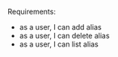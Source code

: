 Requirements:
- as a user, I can add alias
- as a user, I can delete alias
- as a user, I can list alias
